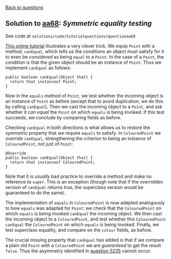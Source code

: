 [Back to questions](../README.md)

## Solution to [aa68](../questions/aa68): *Symmetric equality testing*

See code at `solutions/code/tutorialquestions/questionaa68`

[This online tutorial](https://www.artima.com/lejava/articles/equality.html) illustrates a very clever trick.  We equip `Point`
with a method, `canEqual`, which tells us the conditions an object must satisfy for it to even be *considered*
as being `equal` to a `Point`.  In the case of a `Point`, the condition is that the given object
should be an instance of `Point`.  Thus we implement `canEqual` as follows:

```
public boolean canEqual(Object that) {
  return that instanceof Point;
}
```

Now in the `equals` method of `Point`, we test whether the incoming object is an instance of `Point` as before
(except that to avoid duplication, we do this by calling `canEqual`).  Then we cast the incoming object to a `Point`, and
ask whether it *can equal* the `Point` on which `equals` is being invoked.  If this test succeeds, we conclude by comparing
fields as before.

Checking `canEqual` in both directions is what allows us to restore the *symmetric* property that we require `equals`
to satisfy.  In `ColouredPoint` we *override* `canEqual`, strengthening the criterion to being an instance of
`ColouredPoint`, not just of `Point`:

```
@Override
public boolean canEqual(Object that) {
  return that instanceof ColouredPoint;
}
```

Note that it is *usually* bad practice to override a method and make no reference to `super`.  This is an exception (though note that if the overridden version of `canEqual` returns *true*, the superclass version would be guaranteed to do the same).

The implementation of `equals` in `ColouredPoint` is now adapted analogously to how `equals` was adapted for `Point`: we check that the `ColouredPoint` on which `equals` is being invoked `canEqual` the incoming object.  We then cast the incoming object to a `ColouredPoint`, and test whether this `ColouredPoint` `canEqual` the `ColouredPoint` on which `equals` is being invoked.  Finally, we test superclass equality, and compare on the `colour` fields, as before.

The crucial missing property that `canEqual` has added is that if we compare a plain old `Point` with a `ColouredPoint` we are *guaranteed* to get the result `false`.  Thus the asymmetry identified in [question 5235](../questions/5235.md) cannot occur.

